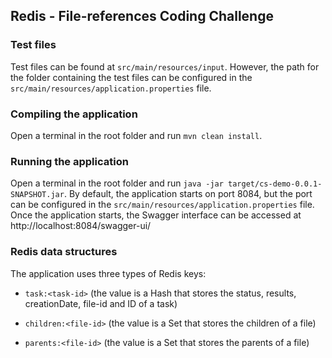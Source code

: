 ## Redis - File-references Coding Challenge

### Test files
Test files can be found at `src/main/resources/input`. However, the path for the folder containing the test files can 
be configured in the `src/main/resources/application.properties` file.  

### Compiling the application
Open a terminal in the root folder and run `mvn clean install`.

### Running the application
Open a terminal in the root folder and run `java -jar target/cs-demo-0.0.1-SNAPSHOT.jar`.
By default, the application starts on port 8084, but the port can be configured in the 
`src/main/resources/application.properties` file.  
Once the application starts, the Swagger interface can be accessed at http://localhost:8084/swagger-ui/

### Redis data structures
The application uses three types of Redis keys:

* `task:<task-id>` (the value is a Hash that stores the status, results, creationDate, file-id and ID of a task)

* `children:<file-id>` (the value is a Set that stores the children of a file)

* `parents:<file-id>` (the value is a Set that stores the parents of a file)
